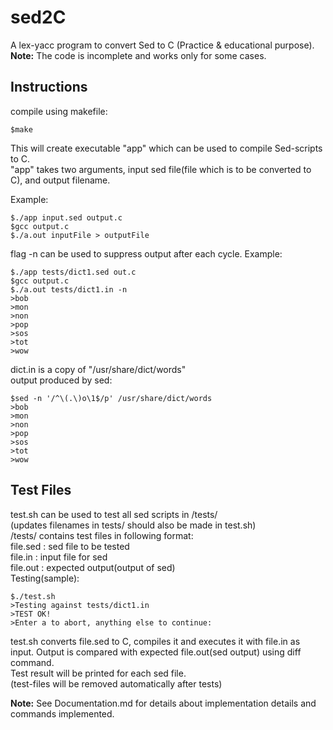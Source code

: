 # sed2C
A lex-yacc program to convert Sed to C (Practice & educational purpose).
__Note:__ The code is incomplete and works only for some cases.
## Instructions
compile using makefile:

    $make
    
This will create executable "app" which can be used to compile Sed-scripts to C.<br>
"app" takes two arguments, input sed file(file which is to be converted to C), and output filename.

Example:

    $./app input.sed output.c
    $gcc output.c
    $./a.out inputFile > outputFile
flag -n can be used to suppress output after each cycle. Example:<br>

    $./app tests/dict1.sed out.c
    $gcc output.c
    $./a.out tests/dict1.in -n
    >bob
    >mon
    >non
    >pop
    >sos
    >tot
    >wow
dict.in is a copy of "/usr/share/dict/words"<br>
output produced by sed:<br>

    $sed -n '/^\(.\)o\1$/p' /usr/share/dict/words
    >bob
    >mon
    >non
    >pop
    >sos
    >tot
    >wow
    
## Test Files
test.sh can be used to test all sed scripts in /tests/<br>
(updates filenames in tests/ should also be made in test.sh)<br>
/tests/ contains test files in following format:<br>
file.sed : sed file to be tested<br>
file.in : input file for sed<br>
file.out : expected output(output of sed)<br>
Testing(sample):<br>

    $./test.sh
    >Testing against tests/dict1.in
    >TEST OK!
    >Enter a to abort, anything else to continue:

test.sh converts file.sed to C, compiles it and executes it with file.in as input. Output is compared with expected file.out(sed output) using diff command.<br>
Test result will be printed for each sed file.<br>
(test-files will be removed automatically after tests)<br>

**Note:** See Documentation.md for details about implementation details and commands implemented.
